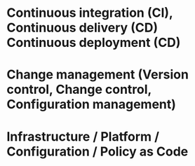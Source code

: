 # Continuous integration (CI), Continuous delivery (CD) Continuous deployment (CD)
# Change management (Version control, Change control, Configuration management)
# Infrastructure / Platform / Configuration / Policy as Code
